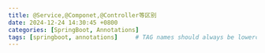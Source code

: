```yaml
---
title: @Service,@Componet,@Controller等区别
date: 2024-12-24 14:30:45 +0800
categories: [SpringBoot, Annotations]
tags: [springboot, annotations]     # TAG names should always be lowercase
---
```


